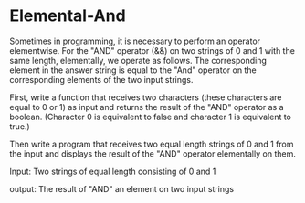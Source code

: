# Elemental-And
Sometimes in programming, it is necessary to perform an operator elementwise.
For the "AND" operator (&&) on two strings of 0 and 1 with the same length, elementally, we operate as follows.
The corresponding element in the answer string is equal to the "And" operator on the corresponding elements of the two input strings.

First, write a function that receives two characters (these characters are equal to 0 or 1) as input and returns the result of the "AND" operator as a boolean.
(Character 0 is equivalent to false and character 1 is equivalent to true.)

Then write a program that receives two equal length strings of 0 and 1 from the input and displays the result of the "AND" operator elementally on them.

Input:
Two strings of equal length consisting of 0 and 1

output:
The result of "AND" an element on two input strings
